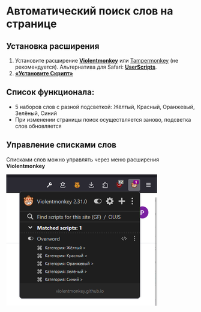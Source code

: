 # Автоматический поиск слов на странице

## Установка расширения

1. Установите расширение **[Violentmonkey](https://violentmonkey.github.io/)** или [Tampermonkey](https://www.tampermonkey.net/) (не рекомендуется). Альтернатива для Safari: **[UserScripts](https://apps.apple.com/app/userscripts/id1463298887)**.
2. **[«Установите Скрипт»](https://raw.githubusercontent.com/afansv/overword/master/dist/overword.user.js)**

## Список функционала:
- 5 наборов слов с разной подсветкой: Жёлтый, Красный, Оранжевый, Зелёный, Синий
- При изменении страницы поиск осуществляется заново, подсветка слов обновляется

## Управление списками слов

Списками слов можно управлять через меню расширения **Violentmonkey**

![Меню Violentmonkey](https://raw.githubusercontent.com/afansv/overword/master/images/ViolentmonkeyMenu.png)